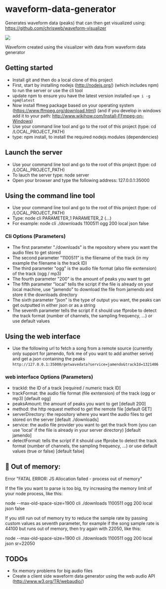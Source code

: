 # waveform-data-generator

Generates waveform data (peaks) that can then get visualized using: https://github.com/chrisweb/waveform-visualizer  

![](https://github.com/chrisweb/waveform-visualizer/blob/master/examples/images/waveform.png)

Waveform created using the visualizer with data from waveform data generator  

## Getting started

* Install git and then do a local clone of this project
* First, start by installing nodejs (http://nodejs.org/) (which includes npm) to run the server or use the cli tool
* update npm to ensure you have the latest version installed
```npm i -g npm@latest```
* Now install ffmeg package based on your operating system (https://www.ffmpeg.org/download.html) (and if you develop in windows add it to your path: http://www.wikihow.com/Install-FFmpeg-on-Windows)
* Use your command line tool and go to the root of this project (type: cd /LOCAL_PROJECT_PATH)
* type: npm install, to install the required nodejs modules (dependencies)

## Launch the server

* Use your command line tool and go to the root of this project (type: cd /LOCAL_PROJECT_PATH)
* To lauch the server type: node server
* Open your browser and type the following address: 127.0.0.1:35000

## Using the command line tool

* Use your command line tool and go to the root of this project (type: cd /LOCAL_PROJECT_PATH)
* Type: node cli PARAMETER_1 PARAMETER_2 (...)
* For example: node cli ./downloads 1100511 ogg 200 local json false

### Cli Options (Parameters)

* The first parameter "./downloads" is the repository where you want the audio files to get stored
* The second parameter "1100511" is the filename of the track (in my example the filename is the track ID)
* The third parameter "ogg" is the audio file format (also file exntension) of the track (ogg / mp3)
* The fourth parameter "200" is the amount of peaks you want to get
* The fifth parameter "local" tells the script if the file is already on your local machine, use "jamendo" to download the file from jamendo and store it the downloads directory
* The sixth parameter "json" is the type of output you want, the peaks can get outputted in either json or as a string
* The seventh parameter tells the script if it should use ffprobe to detect the track format (number of channels, the sampling frequency, ...) or use default values

## Using the web interface

* Use the following url to fetch a song from a remote source (currently only support for jamendo, fork me of you want to add another serive) and get a json containing the peaks
```http://127.0.0.1:35000/getwavedata?service=jamendo&trackId=1321406```

### web interface Options (Parameters)

* trackId: the ID of a track [required / numeric track ID]
* trackFormat: the audio file format (file exntension) of the track (ogg or mp3) [default ogg]
* peaksAmount: the amount of peaks you want to get [default 200]
* method: the http request method to get the remote file [default GET]
* serverDirectory: the repository where you want the audio files to get stored on the server [default ./downloads]
* service: the audio file provider you want to get the track from (you can use 'local' if the file is already in your server directory) [default jamendo]
* detectFormat: tells the script if it should use ffprobe to detect the track format (number of channels, the sampling frequency, ...) or use default values (true or false) [default false]

🚨 Out of memory:
--------------

Error "FATAL ERROR: JS Allocation failed - process out of memory"  

If the file you want to parse is too big, try increasing the memory limit of your node process, like this:  

node --max-old-space-size=1900 cli ./downloads 1100511 ogg 200 local json false  

If you still run out of memory try to reduce the sample rate by passing custom values as seventh parameter, for example if the song sample rate is 44100 but runs out of memory, then try again with 22050, like this:  

node --max-old-space-size=1900 cli ./downloads 1100511 ogg 200 local json sr=22050  

TODOs
-----

 * fix memory problems for big audio files
 * Create a client side waveform data generator using the web audio API (http://www.w3.org/TR/webaudio/)
